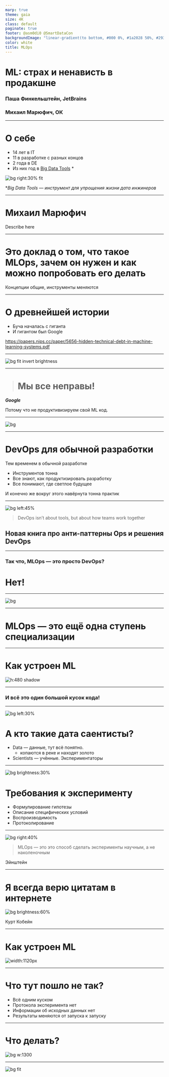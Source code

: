 ```yaml
---
marp: true
theme: gaia
size: 4K
class: default
paginate: true
footer: @asm0di0 @SmartDataCon
backgroundImage: "linear-gradient(to bottom, #000 0%, #1a2028 50%, #293845 100%)"
color: white
title: MLOps
---
```

<!--
_class: lead
_paginate: false
_footer: ""
-->

<style>
footer {
    display: table
}
.hljs-variable { color: lightblue }
.hljs-string { color: lightgreen }
.hljs-params { color: lightpink }
</style>

# ML: страх и ненависть в продакшне

### Паша Финкельштейн, JetBrains
### Михаил Марюфич, ОК

---

# О себе

- 14 лет в IT
- 11 в разработке с разных концов
- 2 года в DE
- Из них год в [Big Data Tools](https://plugins.jetbrains.com/plugin/12494-big-data-tools) *

![bg right:30% fit](https://plugins.jetbrains.com/files/12494/95821/icon/pluginIcon.svg)


*_Big Data Tools — инструмент для упрощения жизни дата инжинеров_

---

# Михаил Марюфич


Describe here

---

<!-- _class: lead -->

# Это доклад о том, что такое MLOps, зачем он нужен и как можно попробовать его делать

Концепции общие, инструменты меняются

---
# <!-- fit --> О древнейшей истории

* Буча началась с гиганта
* И гигантом был Google

https://papers.nips.cc/paper/5656-hidden-technical-debt-in-machine-learning-systems.pdf

---

<!-- 
_backgroundImage: "linear-gradient(to bottom, #000 0%, #1a2028 50%, #000 100%)"
 -->
![bg fit invert brightness](images/debt.png)

---
<style scoped>
p:nth-child(2) {
    text-align: right
}
</style>

<!-- _class: lead -->
> # Мы все неправы!

_**Google**_

Потому что не продуктивизируем свой ML код.

---

![bg](images/devops.jpg)

---

# DevOps для обычной разработки

Тем временем в обычной разработке
* Инструментов тонна
* Все знают, как продуктизировать разработку
* Все понимают, где светлое будущее

И конечно же вокруг этого навёрнута тонна практик

---
<!-- _class: lead -->
![bg left:45%](https://images.manning.com/book/8/5753b1d-f666-47c4-bddf-189f09d3676f/Smith-OAP-HI.png)

> DevOps isn’t about tools, but about how teams work together
## Новая книга про анти-паттерны Ops и решения DevOps

---
<!-- _class: lead -->

### <!-- fit --> Так что, MLOps — это просто DevOps?

# **Нет!**

---

![bg](https://content.altexsoft.com/media/2020/07/word-image-3.png)

---

<!-- _class: lead -->
# MLOps — это ещё одна ступень специализации

---

# Как устроен ML

![h:480 shadow](https://martinfowler.com/articles/cd4ml/ml-axis-of-change.png)

---

<!-- _class: lead -->

### И всё это один большой кусок кода!

---

![bg left:30%](https://source.unsplash.com/h9Rx3zOYZws)


# А кто такие дата саентисты?

* Data — данные, тут всё понятно.
  * копаются в реке и находят золото
* Scientists — учённые. Экспериментаторы

---

![bg brightness:30%](https://source.unsplash.com/JeInkKlI2Po)

# Требования к эксперименту

* Формулирование гипотезы
* Описание специфических условий
* Воспроизводимость
* Протоколирование

---

<!-- _class: lead -->

<style scoped>
p:nth-child(2) {
    text-align: right
}
</style>

![bg right:40%](https://math-cs.spbu.ru/wp-content/uploads/2019/10/Bragilevskij-V._2019-400x400.jpg)

> MLOps — это это способ сделать эксперименты научным, а не наколеночным


Эйнштейн

---
<style scoped>
p:nth-child(2) {
    text-align: right
}
</style>

# Я всегда верю цитатам в интернете

![bg brightness:60%](https://source.unsplash.com/8recjlHwCWA)

Курт Кобейн

---

# Как устроен ML

![width:1120px ](https://martinfowler.com/articles/cd4ml/ml-axis-of-change.png)

---

# Что тут пошло не так?

* Всё одним куском
* Протокола эксперимента нет
* Информации об исходных данных нет
* Результаты меняются от запуска к запуску

---

<!-- 
_class: invert 
_color: #000000
-->

# Что делать?

![bg w:1300](https://martinfowler.com/articles/cd4ml/ml-pipeline-1.png)

---
![bg fit](images/dvc.png)